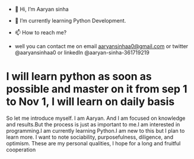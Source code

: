- 👋 Hi, I’m Aaryan sinha
- 🌱 I’m currently learning Python Development.
- 📫 How to reach me?

- well you can contact me on email aaryansinhaa0@gmail.com 
or twitter @aaryansinhaa0 or linkedIn @aaryan-sinha-361719219 

# I will learn python as soon as possible and master on it from sep 1 to Nov 1, I will learn on daily basis 
So let me introduce myself. I am Aaryan.  And I am focused on knowledge and results.But the process is just as important to me.I am interested in programming.I am currently learning Python.I am new to this but I plan to learn more. I want to note sociability, purposefulness, diligence, and optimism. These are my  personal qualities,  I hope for a long and fruitful cooperation
